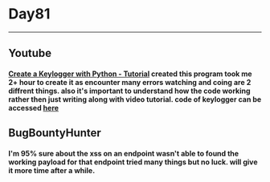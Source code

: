# Day81
___
## Youtube
#### [Create a Keylogger with Python - Tutorial](https://www.youtube.com/watch?v=TbMKwl11itQ) created this program took me 2+ hour to create it as encounter many errors watching and coing are 2 diffrent things. also it's important to understand how the code working rather then just writing along with video tutorial. code of keylogger can be accessed [here](https://github.com/vish-hal/Python/blob/main/Projects/Keylogger/basic_keylogger.py)

## BugBountyHunter
#### I'm 95% sure about the xss on an endpoint wasn't able to found the working payload for that endpoint tried many things but no luck. will give it more time after a while.
